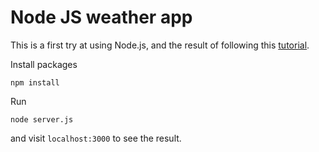 # Node JS weather app

This is a first try at using Node.js, and the result of following this [tutorial](https://codeburst.io/build-a-weather-website-in-30-minutes-with-node-js-express-openweather-a317f904897b).

Install packages

```
npm install
```

Run

```
node server.js
```

and visit `localhost:3000` to see the result.
